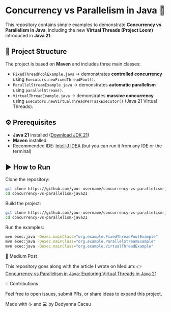 # Concurrency vs Parallelism in Java 🚀

This repository contains simple examples to demonstrate **Concurrency vs Parallelism in Java**, including the new **Virtual Threads (Project Loom)** introduced in **Java 21**.

## 📂 Project Structure

The project is based on **Maven** and includes three main classes:

- `FixedThreadPoolExample.java` → demonstrates **controlled concurrency** using `Executors.newFixedThreadPool()`.
- `ParallelStreamExample.java` → demonstrates **automatic parallelism** using `parallelStream()`.
- `VirtualThreadExample.java` → demonstrates **massive concurrency** using `Executors.newVirtualThreadPerTaskExecutor()` (Java 21 Virtual Threads).

## ⚙️ Prerequisites

- **Java 21** installed ([Download JDK 21](https://jdk.java.net/21/))  
- **Maven** installed  
- Recommended IDE: [IntelliJ IDEA](https://www.jetbrains.com/idea/) (but you can run it from any IDE or the terminal)  

## ▶️ How to Run

Clone the repository:

```bash
git clone https://github.com/your-username/concurrency-vs-parallelism-java21.git
cd concurrency-vs-parallelism-java21
```

Build the project:
```bash
git clone https://github.com/your-username/concurrency-vs-parallelism-java21.git
cd concurrency-vs-parallelism-java21
```

Run the examples:
```bash
mvn exec:java -Dexec.mainClass="org.example.FixedThreadPoolExample"
mvn exec:java -Dexec.mainClass="org.example.ParallelStreamExample"
mvn exec:java -Dexec.mainClass="org.example.VirtualThreadExample"
```

📖 Medium Post

This repository goes along with the article I wrote on Medium:
👉 [Concurrency vs Parallelism in Java: Exploring Virtual Threads in Java 21](https://medium.com/@dedyannacacau/concurrency-vs-parallelism-in-java-exploring-virtual-threads-in-java-21-a5b5a657a72a)

💡 Contributions

Feel free to open issues, submit PRs, or share ideas to expand this project.

Made with ☕ and 💻 by Dedyanna Cacau
